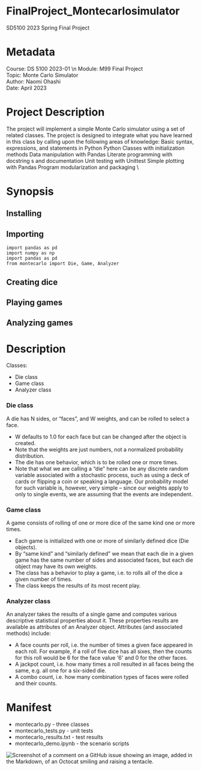 # FinalProject_Montecarlosimulator
SD5100 2023 Spring Final Project

# Metadata

Course:   DS 5100 2023-01 \n
Module:   M99 Final Project\
Topic:    Monte Carlo Simulator\
Author:   Naomi Ohashi\
Date:     April 2023 

# Project Description

The project will implement a simple Monte Carlo
simulator using a set of related classes.
The project is designed to integrate what you have learned in this class
by calling upon the following areas of knowledge:
Basic syntax, expressions, and statements in Python
Python Classes with initialization methods
Data manipulation with Pandas
Literate programming with docstring s and documentation
Unit testing with Unittest
Simple plotting with Pandas
Program modularization and packaging \

# Synopsis
## Installing


## Importing
```
import pandas as pd 
import numpy as np 
import pandas as pd 
from montecarlo import Die, Game, Analyzer
```
## Creating dice

## Playing games

## Analyzing games


# Description
Classes:
* Die class
* Game class
* Analyzer class

### Die class
A die has N sides, or “faces”, and W weights, and can be rolled to select
a face.
* W defaults to 1.0 for each face but can be changed after the object is created.
* Note that the weights are just numbers, not a normalized probability distribution.
* The die has one behavior, which is to be rolled one or more times.
* Note that what we are calling a “die” here can be any discrete random variable associated with a stochastic process, such as
using a deck of cards or flipping a coin or speaking a language.
Our probability model for such variable is, however, very simple
– since our weights apply to only to single events, we are
assuming that the events are independent.

### Game class
A game consists of rolling of one or more dice of the same kind one or
more times.
* Each game is initialized with one or more of similarly defined dice (Die objects).
* By “same kind” and “similarly defined” we mean that each die in a given game has the same number of sides and associated faces, but each die object may have its own weights.
* The class has a behavior to play a game, i.e. to rolls all of the dice a given number of times.
* The class keeps the results of its most recent play.

### Analyzer class
An analyzer takes the results of a single game and computes various descriptive statistical properties about it. These properties results are available as attributes of an Analyzer object. Attributes (and associated methods) include:
* A face counts per roll, i.e. the number of times a given face appeared in each roll. For example, if a roll of five dice has all sixes, then the counts for this roll would be 6 for the face value '6' and 0 for the other faces.
* A jackpot count, i.e. how many times a roll resulted in all faces being the same, e.g. all one for a six-sided die.
* A combo count, i.e. how many combination types of faces were rolled and their counts.

# Manifest
* montecarlo.py - three classes
* montecarlo_tests.py - unit tests
* montecarlo_results.txt - test results
* montecarlo_demo.ipynb - the scenario scripts







![Screenshot of a comment on a GitHub issue showing an image, added in the Markdown, of an Octocat smiling and raising a tentacle.](https://myoctocat.com/assets/images/base-octocat.svg)
